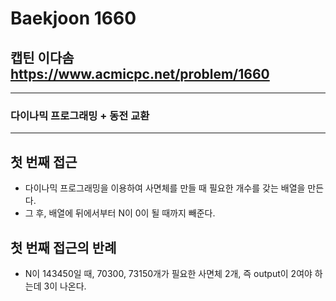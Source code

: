 Baekjoon 1660
=============
캡틴 이다솜  <https://www.acmicpc.net/problem/1660>
---------------
- - -
### 다이나믹 프로그래밍 + 동전 교환
- - -
## 첫 번째 접근
- 다이나믹 프로그래밍을 이용하여 사면체를 만들 때 필요한 개수를 갖는 배열을 만든다.
- 그 후, 배열에 뒤에서부터 N이 0이 될 때까지 빼준다.
## 첫 번째 접근의 반례
- N이 143450일 때, 70300, 73150개가 필요한 사면체 2개, 즉 output이 2여야 하는데 3이 나온다.
